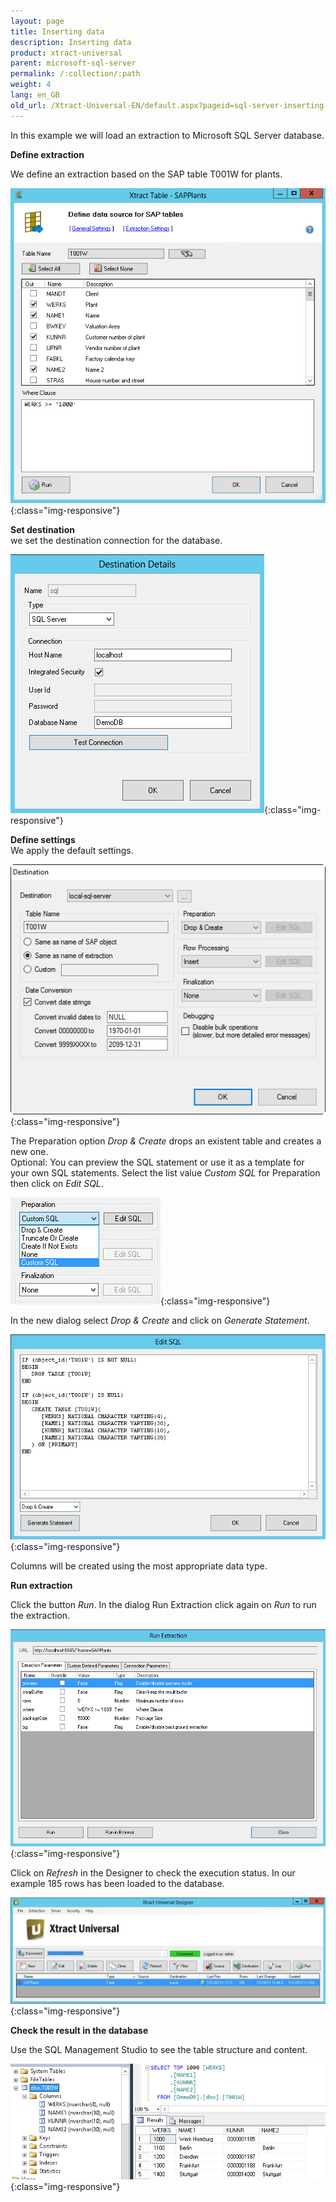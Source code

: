 ```yaml
---
layout: page
title: Inserting data
description: Inserting data
product: xtract-universal
parent: microsoft-sql-server
permalink: /:collection/:path
weight: 4
lang: en_GB
old_url: /Xtract-Universal-EN/default.aspx?pageid=sql-server-inserting-data
---
```


In this example we will load an extraction to Microsoft SQL Server database.

**Define extraction** 

We define an extraction based on the SAP table T001W for plants.

![MSSql-Table-Extraction-T001w](/img/content/MSSql-Table-Extraction-T001w.jpg){:class="img-responsive"}

**Set destination** <br>
we set the destination connection for the database.  


![MSSql-Destination-Details-Integrated-Security](/img/content/MSSql-Destination-Details-Integrated-Security.jpg){:class="img-responsive"}

**Define settings** <br>
We apply the default settings.

![MSSql-Extraction-Specific-Settings-T001w](/img/content/MSSql-Extraction-Specific-Settings-T001w.jpg){:class="img-responsive"}

The Preparation option *Drop & Create* drops an existent table and creates a new one.  
Optional: You can preview the SQL statement or use it as a template for your own SQL statements. Select the list value *Custom SQL* for Preparation then click on *Edit SQL*.

![MSSql-Extraction-Specific-Settings-Custom-SQL](/img/content/MSSql-Extraction-Specific-Settings-Custom-SQL.jpg){:class="img-responsive"}

In the new dialog select *Drop & Create* and click on *Generate Statement*. 

![MSSql-Custom-SQL-Drop-And-Create](/img/content/MSSql-Custom-SQL-Drop-And-Create.jpg){:class="img-responsive"}

Columns will be created using the most appropriate data type. 

**Run extraction** 

Click the button *Run*. In the dialog Run Extraction click again on *Run* to run the extraction. 

![MSSql-Run-Extraction](/img/content/MSSql-Run-Extraction.jpg){:class="img-responsive"}

Click on *Refresh* in the Designer to check the execution status. In our example 185 rows has been loaded to the database.

![MSSql-Designer-Status](/img/content/MSSql-Designer-Status.jpg){:class="img-responsive"}

**Check the result in the database** 

Use the SQL Management Studio to see the table structure and content.  

![MSSql-Extraction-Table-Data](/img/content/MSSql-Extraction-Table-Data.jpg){:class="img-responsive"}
